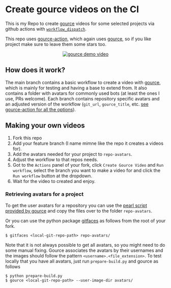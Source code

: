 # Create gource videos on the CI

This is my Repo to create [gource](https://github.com/acaudwell/Gource) videos for some selected projects via github actions with [`workflow_dispatch`](https://github.blog/changelog/2020-07-06-github-actions-manual-triggers-with-workflow_dispatch/).

This repo uses [gource-action](https://github.com/NBprojekt/gource-action), which again uses [gource](https://github.com/acaudwell/Gource), so if you like project make sure to leave them some stars too.

<div align="center">

[![gource demo video](https://img.youtube.com/vi/NjUuAuBcoqs/0.jpg)](https://www.youtube.com/watch?v=NjUuAuBcoqs "gource demo video")

</div>

## How does it work?

The main branch contains a basic workflow to create a video with [gource](https://github.com/acaudwell/Gource), which is mainly for testing and having a base to extend from.
It also contains a folder with avatars for commonly used bots (at least the ones I use, PRs welcome).
Each branch contains repository specific avatars and an adjusted version of the workflow (`git_url`, `gource_title`, etc. [see gource-action for all the options](https://github.com/NBprojekt/gource-action)).

## Making your own videos

1. Fork this repo
1. Add your feature branch (I name mimne like the repo it creates a videos for).
1. Add the avatars needed for your project to `repo-avatars`.
1. Adjust the workflow to that repos needs.
1. Got to the `Actions` panel of your fork, click `Create Gource Video` and `Run workflow`, select the branch you want to make a video for and click the `Run workflow` button at the dropdown.
1. Wait for the video to created and enjoy.

### Retrieving avatars for a project

To get the user avatars for a repository you can use the [pearl script provided by gource](https://github.com/acaudwell/Gource/wiki/Gravatar-Example) and copy the files over to the folder `repo-avatars`.

Or you can use the python package [gitfaces](https://github.com/nschloe/gitfaces) as follows from the root of your fork.

```console
$ gitfaces <local-git-repo-path> repo-avatars/
```

Note that it is not always possible to get all avatars, so you might need to do some manual fixing. Gource associates the avatars by their usernames and the images should follow the pattern `<username>.<file_extension>`.
To test locally that you have all avatars, just run `prepare-build.py` and gource as follows

```console
$ python prepare-build.py
$ gource <local-git-repo-path> --user-image-dir avatars/
```
